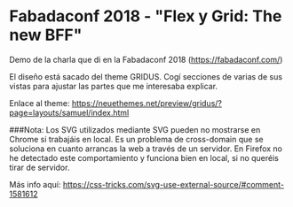 # Fabadaconf 2018 - "Flex y Grid: The new BFF"
Demo de la charla que di en la Fabadaconf 2018 (https://fabadaconf.com/)

El diseño está sacado del theme GRIDUS. Cogí secciones de varias de sus vistas para ajustar las partes que me interesaba explicar.

Enlace al theme: https://neuethemes.net/preview/gridus/?page=layouts/samuel/index.html


###Nota:
Los SVG utilizados mediante SVG <use> pueden no mostrarse en Chrome si trabajáis en local. Es un problema de cross-domain que se soluciona en cuanto arrancas la web a través de un servidor.
En Firefox no he detectado este comportamiento y funciona bien en local, si no queréis tirar de servidor.

Más info aquí: https://css-tricks.com/svg-use-external-source/#comment-1581612
